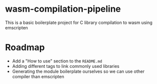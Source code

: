 # wasm-compilation-pipeline

This is a basic boilerplate project for C library compilation to wasm using emscripten

# Roadmap


- Add a "How to use" section to the `README.md`
- Adding different tags to link commonly used libraries
- Generating the module boilerplate ourselves so we can use other compiler than emscripten
